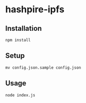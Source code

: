 # hashpire-ipfs

## Installation
```
npm install
```
## Setup
```
mv config.json.sample config.json
```
## Usage
```
node index.js
```